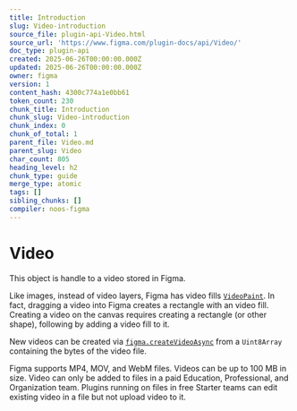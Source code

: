 ```yaml
---
title: Introduction
slug: Video-introduction
source_file: plugin-api-Video.html
source_url: 'https://www.figma.com/plugin-docs/api/Video/'
doc_type: plugin-api
created: 2025-06-26T00:00:00.000Z
updated: 2025-06-26T00:00:00.000Z
owner: figma
version: 1
content_hash: 4300c774a1e0bb61
token_count: 230
chunk_title: Introduction
chunk_slug: Video-introduction
chunk_index: 0
chunk_of_total: 1
parent_file: Video.md
parent_slug: Video
char_count: 805
heading_level: h2
chunk_type: guide
merge_type: atomic
tags: []
sibling_chunks: []
compiler: noos-figma
---
```


# Video

This object is handle to a video stored in Figma.

Like images, instead of video layers, Figma has video fills [`VideoPaint`](/plugin-docs/api/Paint/). In fact, dragging a video into Figma creates a rectangle with an video fill. Creating a video on the canvas requires creating a rectangle (or other shape), following by adding a video fill to it.

New videos can be created via [`figma.createVideoAsync`](/plugin-docs/api/properties/figma-createvideoasync/) from a `Uint8Array` containing the bytes of the video file.

Figma supports MP4, MOV, and WebM files. Videos can be up to 100 MB in size. Video can only be added to files in a paid Education, Professional, and Organization team. Plugins running on files in free Starter teams can edit existing video in a file but not upload video to it.

